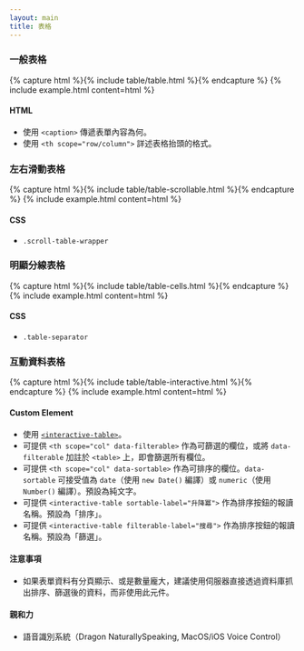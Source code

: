 ```yaml
---
layout: main
title: 表格
---
```


### 一般表格

{% capture html %}{% include table/table.html %}{% endcapture %}
{% include example.html content=html %}

#### HTML

- 使用 `<caption>` 傳遞表單內容為何。
- 使用 `<th scope="row/column">` 詳述表格抬頭的格式。

### 左右滑動表格

{% capture html %}{% include table/table-scrollable.html %}{% endcapture %}
{% include example.html content=html %}

#### CSS

- `.scroll-table-wrapper`

### 明顯分線表格

{% capture html %}{% include table/table-cells.html %}{% endcapture %}
{% include example.html content=html %}

#### CSS

- `.table-separator`

### 互動資料表格

{% capture html %}{% include table/table-interactive.html %}{% endcapture %}
{% include example.html content=html %}

#### Custom Element

- 使用 [`<interactive-table>`](/assets/js/components/interactive-table-element.js)。
- 可提供 `<th scope="col" data-filterable>` 作為可篩選的欄位，或將 `data-filterable` 加註於 `<table>` 上，即會篩選所有欄位。
- 可提供 `<th scope="col" data-sortable>` 作為可排序的欄位。`data-sortable` 可接受值為 `date`（使用 `new Date()` 編譯）或 `numeric`（使用 `Number()` 編譯）。預設為純文字。
- 可提供 `<interactive-table sortable-label="升降冪">` 作為排序按鈕的報讀名稱。預設為「排序」。
- 可提供 `<interactive-table filterable-label="搜尋">` 作為排序按鈕的報讀名稱。預設為「篩選」。

#### 注意事項

- 如果表單資料有分頁顯示、或是數量龐大，建議使用伺服器直接透過資料庫抓出排序、篩選後的資料，而非使用此元件。

#### 親和力

- 語音識別系統（Dragon NaturallySpeaking, MacOS/iOS Voice Control）

<script src="/assets/js/components/interactive-table-element.js" type="module">
